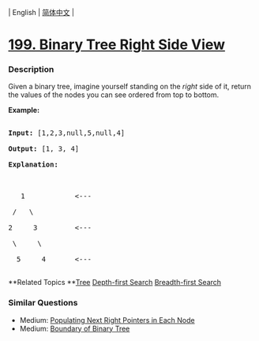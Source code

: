 | English | [简体中文](README.md) |

# [199. Binary Tree Right Side View](https://leetcode-cn.com/problems/binary-tree-right-side-view)
 ### Description
<p>Given a binary tree, imagine yourself standing on the <em>right</em> side of it, return the values of the nodes you can see ordered from top to bottom.</p>

<p><strong>Example:</strong></p>

<pre>
<strong>Input:</strong>&nbsp;[1,2,3,null,5,null,4]
<strong>Output:</strong>&nbsp;[1, 3, 4]
<strong>Explanation:
</strong>
   1            &lt;---
 /   \
2     3         &lt;---
 \     \
  5     4       &lt;---
</pre>
**Related Topics	**[Tree](https://leetcode-cn.com/tag/tree) [Depth-first Search](https://leetcode-cn.com/tag/depth-first-search) [Breadth-first Search](https://leetcode-cn.com/tag/breadth-first-search) 

### Similar Questions
 - Medium:	[Populating Next Right Pointers in Each Node](https://leetcode-cn.com/problems/populating-next-right-pointers-in-each-node) 
 - Medium:	[Boundary of Binary Tree](https://leetcode-cn.com/problems/boundary-of-binary-tree) 

